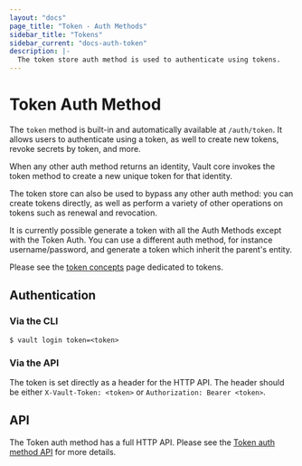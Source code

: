 ```yaml
---
layout: "docs"
page_title: "Token - Auth Methods"
sidebar_title: "Tokens"
sidebar_current: "docs-auth-token"
description: |-
  The token store auth method is used to authenticate using tokens.
---
```


# Token Auth Method

The `token` method is built-in and automatically available at `/auth/token`. It
allows users to authenticate using a token, as well to create new tokens, revoke
secrets by token, and more.

When any other auth method returns an identity, Vault core invokes the
token method to create a new unique token for that identity.

The token store can also be used to bypass any other auth method:
you can create tokens directly, as well as perform a variety of other
operations on tokens such as renewal and revocation.

It is currently possible generate a token with all the Auth Methods except with 
the Token Auth. You can use a different auth method, for instance username/password, 
and generate a token which inherit the parent's entity.

Please see the [token concepts](/docs/concepts/tokens.html) page dedicated
to tokens.

## Authentication

### Via the CLI

```text
$ vault login token=<token>
```

### Via the API

The token is set directly as a header for the HTTP API. The header should be
either `X-Vault-Token: <token>` or `Authorization: Bearer <token>`.

## API

The Token auth method has a full HTTP API. Please see the
[Token auth method API](/api/auth/token/index.html) for more
details.
